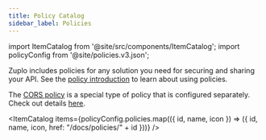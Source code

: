 ```yaml
---
title: Policy Catalog
sidebar_label: Policies
---
```


import ItemCatalog from '@site/src/components/ItemCatalog';
import policyConfig from '@site/policies.v3.json';

Zuplo includes policies for any solution you need for securing and sharing your API. See the [policy introduction](/docs/overview/policies) to learn about using policies.

The [CORS policy](/docs/guides/custom-cors-policy) is a special type of policy that is configured separately. Check out details [here](/docs/guides/custom-cors-policy).

<ItemCatalog items={policyConfig.policies.map(({ id, name, icon }) => ({ id, name, icon, href: "/docs/policies/" + id }))} />
